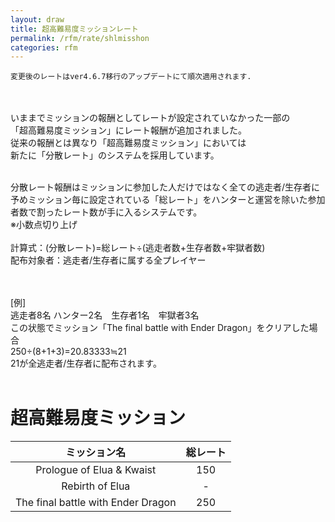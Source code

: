 ```yaml
---
layout: draw
title: 超高難易度ミッションレート
permalink: /rfm/rate/shlmisshon
categories: rfm
---
```


<code class="highlighter-rouge" color="red">変更後のレートはver4.6.7移行のアップデートにて順次適用されます. </code><br>
 

いままでミッションの報酬としてレートが設定されていなかった一部の<br>
「超高難易度ミッション」にレート報酬が追加されました。<br>
従来の報酬とは異なり「超高難易度ミッション」においては<br>
新たに「分散レート」のシステムを採用しています。<br>
<br>

分散レート報酬はミッションに参加した人だけではなく全ての逃走者/生存者に<br>
予めミッション毎に設定されている「総レート」をハンターと運営を除いた参加者数で割ったレート数が手に入るシステムです。<br>
※小数点切り上げ<br>
<br>
計算式：(分散レート)=総レート÷(逃走者数+生存者数+牢獄者数)<br>
配布対象者：逃走者/生存者に属する全プレイヤー<br>
<br><br>
  
[例]<br>
逃走者8名 ハンター2名　生存者1名　牢獄者3名<br>
この状態でミッション「The final battle with Ender Dragon」をクリアした場合<br>
250÷(8+1+3)=20.83333≒21<br>
21が全逃走者/生存者に配布されます。<br>
<br>
# 超高難易度ミッション  
  
|ミッション名| 総レート |
| :-----------: |:-------------:|
| Prologue of Elua & Kwaist | 150 |
| Rebirth of Elua | - |
| The final battle with Ender Dragon | 250 |

